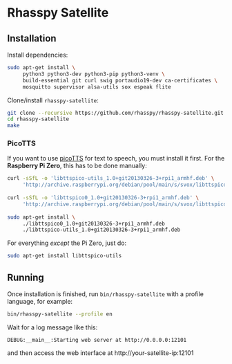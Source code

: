 # Rhasspy Satellite

## Installation

Install dependencies:

```bash
sudo apt-get install \
     python3 python3-dev python3-pip python3-venv \
     build-essential git curl swig portaudio19-dev ca-certificates \
     mosquitto supervisor alsa-utils sox espeak flite
```

Clone/install `rhasspy-satellite`:

```bash
git clone --recursive https://github.com/rhasspy/rhasspy-satellite.git
cd rhasspy-satellite
make
```

### PicoTTS

If you want to use [picoTTS](https://en.wikipedia.org/wiki/SVOX) for text to speech, you must install it first. For the **Raspberry Pi Zero**, this has to be done manually:

```bash
curl -sSfL -o 'libttspico-utils_1.0+git20130326-3+rpi1_armhf.deb' \
     'http://archive.raspberrypi.org/debian/pool/main/s/svox/libttspico-utils_1.0+git20130326-3+rpi1_armhf.deb'
     
curl -sSfL -o 'libttspico0_1.0+git20130326-3+rpi1_armhf.deb' \
     'http://archive.raspberrypi.org/debian/pool/main/s/svox/libttspico0_1.0+git20130326-3+rpi1_armhf.deb'
     
sudo apt-get install \
     ./libttspico0_1.0+git20130326-3+rpi1_armhf.deb 
     ./libttspico-utils_1.0+git20130326-3+rpi1_armhf.deb
```

For everything *except* the Pi Zero, just do:

```bash
sudo apt-get install libttspico-utils
```

## Running

Once installation is finished, run `bin/rhasspy-satellite` with a profile language, for example:

```bash
bin/rhasspy-satellite --profile en
```

Wait for a log message like this:

```
DEBUG:__main__:Starting web server at http://0.0.0.0:12101
```

and then access the web interface at http://your-satellite-ip:12101

